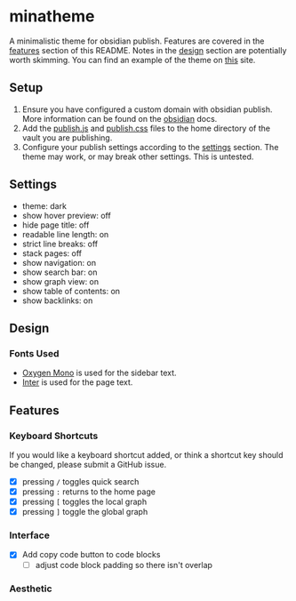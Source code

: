 # minatheme

A minimalistic theme for obsidian publish. Features are covered in the [features](#features) section of this README. Notes in the [design](#design) section are potentially worth skimming. You can find an example of the theme on [this](https://rokosphoenix.com) site.

## Setup

1. Ensure you have configured a custom domain with obsidian publish. More information can be found on the [obsidian](https://help.obsidian.md/Obsidian+Publish/Set+up+a+custom+domain) docs.
2. Add the [publish.js](publish.js) and [publish.css](publish.css) files to the home directory of the vault you are publishing.
3. Configure your publish settings according to the [settings](#settings) section. The theme may work, or may break other settings. This is untested.

## Settings

- theme: dark
- show hover preview: off
- hide page title: off
- readable line length: on
- strict line breaks: off
- stack pages: off
- show navigation: on
- show search bar: on
- show graph view: on
- show table of contents: on
- show backlinks: on

## Design

### Fonts Used

- [Oxygen Mono](https://fonts.google.com/specimen/Oxygen+Mono?query=oxygen+mono) is used for the sidebar text.
- [Inter](https://fonts.google.com/specimen/Inter?query=inter) is used for the page text.




## Features

### Keyboard Shortcuts

If you would like a keyboard shortcut added, or think a shortcut key should be changed, please submit a GitHub issue.

- [x] pressing `/` toggles quick search
- [x] pressing `:` returns to the home page
- [x] pressing `[` toggles the local graph
- [x] pressing `]` toggle the global graph

### Interface

- [x] Add copy code button to code blocks
  - [ ] adjust code block padding so there isn't overlap

### Aesthetic



